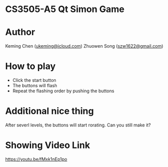 # CS3505-A5 Qt Simon Game

# Author
Keming Chen (ukeming@icloud.com)
Zhuowen Song (szw1622@gmail.com)

# How to play
- Click the start button
- The buttons will flash
- Repeat the flashing order by pushing the buttons

# Additional nice thing
After severl levels, the buttons will start rorating. Can you still make it?

# Showing Video Link
https://youtu.be/fMxk1nEp1po
